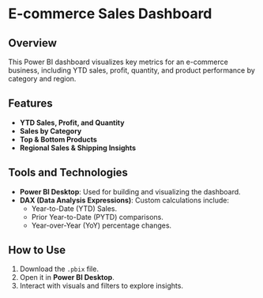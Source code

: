 # E-commerce Sales Dashboard

## Overview
This Power BI dashboard visualizes key metrics for an e-commerce business, including YTD sales, profit, quantity, and product performance by category and region.

## Features
- **YTD Sales, Profit, and Quantity**
- **Sales by Category**
- **Top & Bottom Products**
- **Regional Sales & Shipping Insights**

## Tools and Technologies
- **Power BI Desktop**: Used for building and visualizing the dashboard.
- **DAX (Data Analysis Expressions)**: Custom calculations include:
  - Year-to-Date (YTD) Sales.
  - Prior Year-to-Date (PYTD) comparisons.
  - Year-over-Year (YoY) percentage changes.

## How to Use
1. Download the `.pbix` file.
2. Open it in **Power BI Desktop**.
3. Interact with visuals and filters to explore insights.


